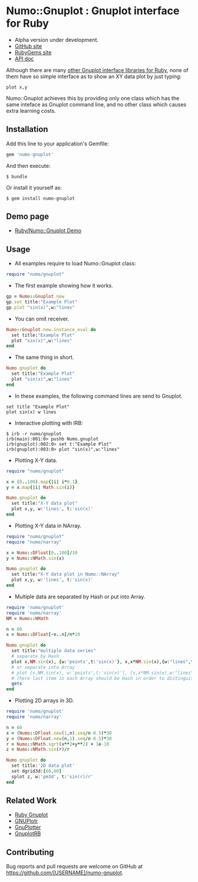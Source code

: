 # Numo::Gnuplot : Gnuplot interface for Ruby

* Alpha version under development.
* [GitHub site](https://github.com/ruby-numo/gnuplot)
* [RubyGems site](https://rubygems.org/gems/numo-gnuplot)
* [API doc](http://www.rubydoc.info/gems/numo-gnuplot/Numo/Gnuplot)

Although there are many [other Gnuplot interface libraries for Ruby](https://github.com/ruby-numo/gnuplot#related-work),
none of them have so simple interface as to show an XY data plot by just typing:

    plot x,y

Numo::Gnuplot achieves this by providing only one class which has
the same inteface as Gnuplot command line, and no other class which
causes extra learning costs.

## Installation

Add this line to your application's Gemfile:

```ruby
gem 'numo-gnuplot'
```

And then execute:

    $ bundle

Or install it yourself as:

    $ gem install numo-gnuplot

## Demo page

* [Ruby/Numo::Gnuplot Demo](https://github.com/ruby-numo/numo-gnuplot-demo)

## Usage

* All examples require to load Numo::Gnuplot class:

```ruby
require "numo/gnuplot"
```

* The first example showing how it works.

```ruby
gp = Numo::Gnuplot.new
gp.set title:"Example Plot"
gp.plot "sin(x)",w:"lines"
```

* You can omit receiver.

```ruby
Numo::Gnuplot.new.instance_eval do
  set title:"Example Plot"
  plot "sin(x)",w:"lines"
end
```

* The same thing in short.

```ruby
Numo.gnuplot do
  set title:"Example Plot"
  plot "sin(x)",w:"lines"
end
```

* In these examples, the following command lines are send to Gnuplot.

```
set title "Example Plot"
plot sin(x) w lines
```

* Interactive plotting with IRB:

```
$ irb -r numo/gnuplot
irb(main):001:0> pushb Numo.gnuplot
irb(gnuplot):002:0> set t:"Example Plot"
irb(gnuplot):003:0> plot "sin(x)",w:"lines"
```

* Plotting X-Y data.

```ruby
require "numo/gnuplot"

x = (0..100).map{|i| i*0.1}
y = x.map{|i| Math.sin(i)}

Numo.gnuplot do
  set title:"X-Y data plot"
  plot x,y, w:'lines', t:'sin(x)'
end
```

* Plotting X-Y data in NArray.

```ruby
require "numo/gnuplot"
require "numo/narray"

x = Numo::DFloat[0..100]/10
y = Numo::NMath.sin(x)

Numo.gnuplot do
  set title:"X-Y data plot in Numo::NArray"
  plot x,y, w:'lines', t:'sin(x)'
end
```

* Multiple data are separated by Hash or put into Array.

```ruby
require 'numo/gnuplot'
require 'numo/narray'
NM = Numo::NMath

n = 60
x = Numo::DFloat[-n..n]/n*10

Numo.gnuplot do
  set title:"multiple data series"
  # separate by Hash
  plot x,NM.sin(x), {w:'points',t:'sin(x)'}, x,x*NM.sin(x),{w:"lines",t:'x*sin(x)'}
  # or separate into Array
  # plot [x,NM.sin(x), w:'points',t:'sin(x)'], [x,x*NM.sin(x),w:"lines",t:'x*sin(x)']
  # (here last item in each Array should be Hash in order to distinguish from array data)
  gets
end
```

* Plotting 2D arrays in 3D.

```ruby
require 'numo/gnuplot'
require 'numo/narray'

n = 60
x = (Numo::DFloat.new(1,n).seq/n-0.5)*30
y = (Numo::DFloat.new(n,1).seq/n-0.5)*30
r = Numo::NMath.sqrt(x**2+y**2) + 1e-10
z = Numo::NMath.sin(r)/r

Numo.gnuplot do
  set title:'2D data plot'
  set dgrid3d:[60,60]
  splot z, w:'pm3d', t:'sin(r)/r'
end
```

## Related Work

* [Ruby Gnuplot](https://github.com/rdp/ruby_gnuplot/tree/master)
* [GNUPlotr](https://github.com/pbosetti/gnuplotr)
* [GnuPlotter](https://github.com/maasha/gnuplotter)
* [GnuplotRB](https://github.com/dilcom/gnuplotrb)

## Contributing

Bug reports and pull requests are welcome on GitHub at
https://github.com/[USERNAME]/numo-gnuplot.
